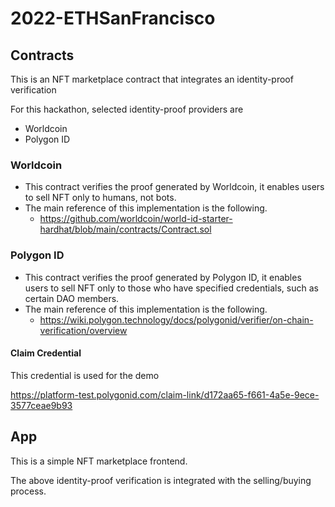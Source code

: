 # 2022-ETHSanFrancisco

## Contracts

This is an NFT marketplace contract that integrates an identity-proof verification

For this hackathon, selected identity-proof providers are

- Worldcoin
- Polygon ID

### Worldcoin

- This contract verifies the proof generated by Worldcoin, it enables users to sell NFT only to humans, not bots.
- The main reference of this implementation is the following.
  - https://github.com/worldcoin/world-id-starter-hardhat/blob/main/contracts/Contract.sol

### Polygon ID

- This contract verifies the proof generated by Polygon ID, it enables users to sell NFT only to those who have specified credentials, such as certain DAO members.
- The main reference of this implementation is the following.
  - https://wiki.polygon.technology/docs/polygonid/verifier/on-chain-verification/overview

#### Claim Credential

This credential is used for the demo

https://platform-test.polygonid.com/claim-link/d172aa65-f661-4a5e-9ece-3577ceae9b93

## App

This is a simple NFT marketplace frontend.

The above identity-proof verification is integrated with the selling/buying process.
